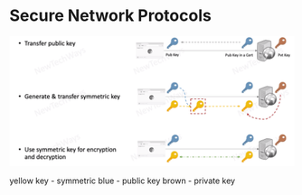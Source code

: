 # Secure Network Protocols

![Alt text](image-3.png)

yellow key - symmetric
blue - public key
brown - private key
